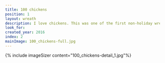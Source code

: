 ```yaml
---
title: 100 chickens
position: 1
layout: wreath
description: I love chickens. This was one of the first non-holiday wreaths I made.
look_for: 
created_year: 2016
index: 2
mainImage: 100_chickens-full.jpg
---
```


{% include imageSizer content="100_chickens-detail_1.jpg"%}
